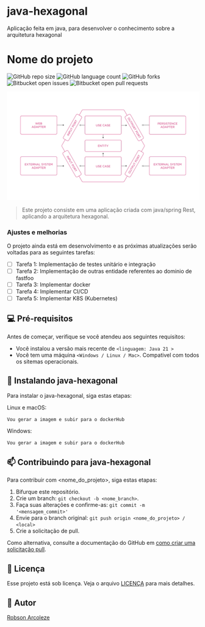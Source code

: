 # java-hexagonal
Aplicação feita em java, para desenvolver o conhecimento sobre a arquitetura hexagonal


# Nome do projeto

![GitHub repo size](https://img.shields.io/github/repo-size/RobsonArcoleze/java-hexagonal?style=for-the-badge)
![GitHub language count](https://img.shields.io/github/languages/count/RobsonArcoleze/java-hexagonal?style=for-the-badge)
![GitHub forks](https://img.shields.io/github/forks/RobsonArcoleze/java-hexagonal?style=for-the-badge)
![Bitbucket open issues](https://img.shields.io/bitbucket/issues/RobsonArcoleze/java-hexagonal?style=for-the-badge)
![Bitbucket open pull requests](https://img.shields.io/bitbucket/pr-raw/RobsonArcoleze/java-hexagonal?style=for-the-badge)

<img src="Hexagonal-architecture.png" alt="Arquitetura Hexagonal">

> Este projeto consiste em uma aplicação criada com java/spring Rest, aplicando a arquitetura hexagonal. 

### Ajustes e melhorias

O projeto ainda está em desenvolvimento e as próximas atualizações serão voltadas para as seguintes tarefas:

- [ ] Tarefa 1: Implementação de testes unitário e integração
- [ ] Tarefa 2: Implementação de outras entidade referentes ao dominio de fastfoo
- [ ] Tarefa 3: Implementar docker
- [ ] Tarefa 4: Implementar CI/CD
- [ ] Tarefa 5: Implementar K8S (Kubernetes) 

## 💻 Pré-requisitos

Antes de começar, verifique se você atendeu aos seguintes requisitos:

- Você instalou a versão mais recente de `<linguagem: Java 21 >`
- Você tem uma máquina `<Windows / Linux / Mac>`. Compativel com todos os sitemas operacionais.


## 🚀 Instalando java-hexagonal

Para instalar o java-hexagonal, siga estas etapas:

Linux e macOS:

```
Vou gerar a imagem e subir para o dockerHub
```

Windows:

```
Vou gerar a imagem e subir para o dockerHub
```



## 📫 Contribuindo para java-hexagonal

Para contribuir com <nome_do_projeto>, siga estas etapas:

1. Bifurque este repositório.
2. Crie um branch: `git checkout -b <nome_branch>`.
3. Faça suas alterações e confirme-as: `git commit -m '<mensagem_commit>'`
4. Envie para o branch original: `git push origin <nome_do_projeto> / <local>`
5. Crie a solicitação de pull.

Como alternativa, consulte a documentação do GitHub em [como criar uma solicitação pull](https://help.github.com/en/github/collaborating-with-issues-and-pull-requests/creating-a-pull-request).



## 📝 Licença

Esse projeto está sob licença. Veja o arquivo [LICENÇA](LICENSE) para mais detalhes.


## 🤝 Autor

[Robson Arcoleze](https://www.linkedin.com/in/robsonarcoleze/)
